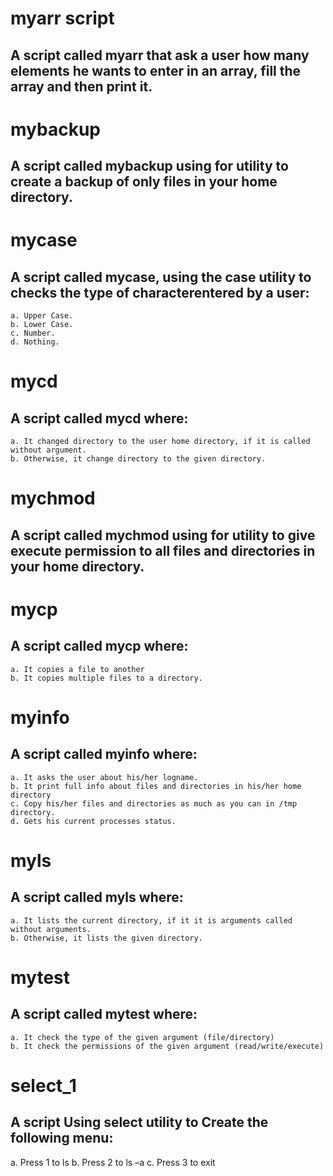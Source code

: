 # myarr script
## A script called myarr that ask a user how many elements he wants to enter in an array, fill the array and then print it.

# mybackup
##  A script called mybackup using for utility to create a backup of only files in your home directory.

# mycase
## A script called mycase, using the case utility to checks the type of characterentered by a user:
    a. Upper Case.
    b. Lower Case. 
    c. Number. 
    d. Nothing.
   
# mycd
## A script called mycd where:
    a. It changed directory to the user home directory, if it is called without argument.
    b. Otherwise, it change directory to the given directory.

# mychmod
## A script called mychmod using for utility to give execute permission to all files and directories in your home directory.

# mycp
## A script called mycp where:
    a. It copies a file to another
    b. It copies multiple files to a directory.

# myinfo
## A script called myinfo where:
    a. It asks the user about his/her logname.
    b. It print full info about files and directories in his/her home directory
    c. Copy his/her files and directories as much as you can in /tmp directory.
    d. Gets his current processes status.
    
# myls
## A script called myls where:
    a. It lists the current directory, if it it is arguments called without arguments.
    b. Otherwise, it lists the given directory.

# mytest
## A script called mytest where:
    a. It check the type of the given argument (file/directory)
    b. It check the permissions of the given argument (read/write/execute)
    
# select_1
## A script Using select utility to Create the following menu:
a. Press 1 to ls
b. Press 2 to ls –a
c. Press 3 to exit


    

    

   

   

   
